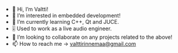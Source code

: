 - 👋 Hi, I’m Valtti!
- 👀 I’m interested in embedded development!
- 🌱 I’m currently learning C++, Qt and JUCE.
- 🎚️ Used to work as a live audio engineer.
- 💞️ I’m looking to collaborate on any projects related to the above!
- 📫 How to reach me -> valttirinnemaa@gmail.com

<!---
valttir/valttir is a ✨ special ✨ repository because its `README.md` (this file) appears on your GitHub profile.
You can click the Preview link to take a look at your changes.
--->
